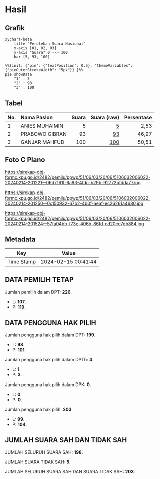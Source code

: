 # Hasil

## Grafik

```mermaid
xychart-beta
    title "Perolehan Suara Nasional"
    x-axis [01, 02, 03]
    y-axis "Suara" 0 --> 100
    bar [5, 93, 100]
```

```mermaid
%%{init: {"pie": {"textPosition": 0.5}, "themeVariables": {"pieOuterStrokeWidth": "5px"}} }%%
pie showData
    "1" : 5
    "2" : 93
    "3" : 100
```

## Tabel

| No. | Nama Paslon    | Suara | Suara (raw) | Persentase |
|:--- |:-------------- | -----:| -----------:| ----------:|
| 1   | ANIES MUHAIMIN | 5     | [5][p-1]    | 2,53       |
| 2   | PRABOWO GIBRAN | 93    | [93][p-2]   | 46,97      |
| 3   | GANJAR MAHFUD  | 100   | [100][p-3]  | 50,51      |


[p-1]: https://github.com/gigit-pemilu/pemilu-2024/blob/main/pilpres/hitung-suara/sub/51-bali/sub/06-bangli/sub/03-tembuku/sub/2006-peninjoan/sub/022-tps/sub/paslon-1.txt
[p-2]: https://github.com/gigit-pemilu/pemilu-2024/blob/main/pilpres/hitung-suara/sub/51-bali/sub/06-bangli/sub/03-tembuku/sub/2006-peninjoan/sub/022-tps/sub/paslon-2.txt
[p-3]: https://github.com/gigit-pemilu/pemilu-2024/blob/main/pilpres/hitung-suara/sub/51-bali/sub/06-bangli/sub/03-tembuku/sub/2006-peninjoan/sub/022-tps/sub/paslon-3.txt

## Foto C Plano

https://sirekap-obj-formc.kpu.go.id/2482/pemilu/ppwp/51/06/03/20/06/5106032006022-20240214-201221--06d7161f-6a93-4fdc-b29b-92772bfdda77.jpg

https://sirekap-obj-formc.kpu.go.id/2482/pemilu/ppwp/51/06/03/20/06/5106032006022-20240214-201250--0c150932-67b2-4b0f-aeaf-ec26261a4680.jpg

https://sirekap-obj-formc.kpu.go.id/2482/pemilu/ppwp/51/06/03/20/06/5106032006022-20240214-201524--57fa04bb-f73e-406b-86fd-cd20ce7db884.jpg


## Metadata

| Key        | Value               |
| ---------- | ------------------- |
| Time Stamp | 2024-02-15 00:41:44 |


## DATA PEMILIH TETAP

Jumlah pemilih dalam DPT: **226**.
 * L: **107**.
 * P: **119**.

## DATA PENGGUNA HAK PILIH

Jumlah pengguna hak pilih dalam DPT: **199**.
 * L: **98**.
 * P: **101**.

Jumlah pengguna hak pilih dalam DPTb: **4**.
 * L: **1**.
 * P: **3**.

Jumlah pengguna hak pilih dalam DPK: **0**.
 * L: **0**.
 * P: **0**.

Jumlah pengguna hak pilih: **203**.
 * L: **99**.
 * P: **104**.

## JUMLAH SUARA SAH DAN TIDAK SAH

JUMLAH SELURUH SUARA SAH: **198**.

JUMLAH SUARA TIDAK SAH: **5**.

JUMLAH SELURUH SUARA SAH DAN SUARA TIDAK SAH: **203**.


